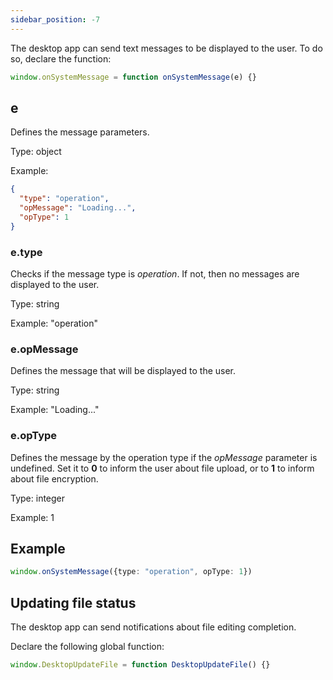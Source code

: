 ```yaml
---
sidebar_position: -7
---
```


The desktop app can send text messages to be displayed to the user. To do so, declare the function:

``` ts
window.onSystemMessage = function onSystemMessage(e) {}
```

## e

Defines the message parameters.

Type: object

Example:

``` json
{
  "type": "operation",
  "opMessage": "Loading...",
  "opType": 1
}
```

### e.type

Checks if the message type is *operation*. If not, then no messages are displayed to the user.

Type: string

Example: "operation"

### e.opMessage

Defines the message that will be displayed to the user.

Type: string

Example: "Loading..."

### e.opType

Defines the message by the operation type if the *opMessage* parameter is undefined. Set it to **0** to inform the user about file upload, or to **1** to inform about file encryption.

Type: integer

Example: 1

## Example

``` ts
window.onSystemMessage({type: "operation", opType: 1})
```

## Updating file status

The desktop app can send notifications about file editing completion.

Declare the following global function:

``` ts
window.DesktopUpdateFile = function DesktopUpdateFile() {}
```
